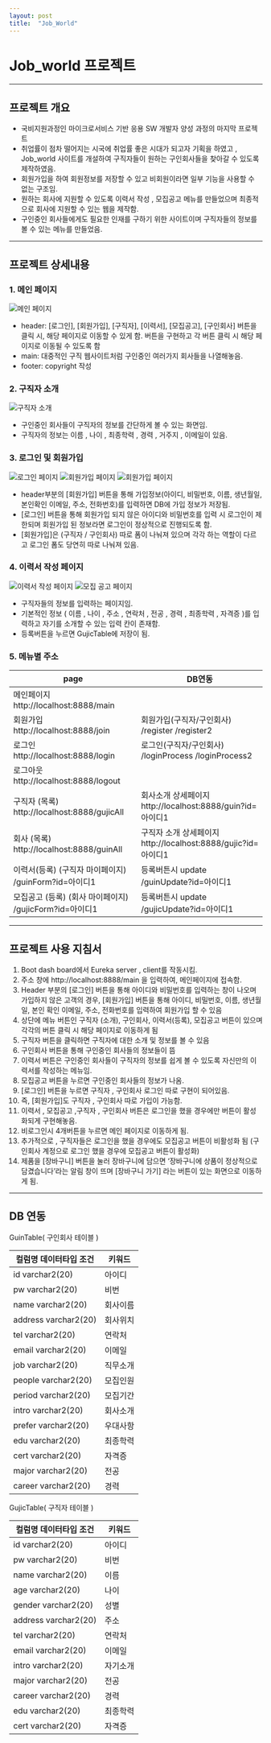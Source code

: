 ```yaml
---
layout: post
title:  "Job_World"
---
```


# Job_world 프로젝트
------
## 프로젝트 개요
- 국비지원과정인 마이크로서비스 기반 응용 SW 개발자 양성 과정의 마지막 프로젝트
- 취업률이 점차 떨어지는 시국에 취업률 좋은 시대가 되고자 기획을 하였고 , Job_world 사이트를 개설하여 구직자들이 원하는 구인회사들을 찾아갈 수 있도록 제작하였음.
- 회원가입을 하여 회원정보를 저장할 수 있고 비회원이라면 일부 기능을 사용할 수 없는 구조임.
- 원하는 회사에 지원할 수 있도록 이력서 작성 , 모집공고 메뉴를 만들었으며 최종적으로 회사에 지원할 수 있는 웹을 제작함.
- 구인중인 회사들에게도 필요한 인재를 구하기 위한 사이트이며 구직자들의 정보를 볼 수 있는 메뉴를 만들었음.
------
## 프로젝트 상세내용
### 1. 메인 페이지
![메인 페이지](https://i.esdrop.com/d/6o8bbk1po1yl/089vFrMwFR.png "메인페이지")
- header:  [로그인], [회원가입], [구직자], [이력서], [모집공고], [구인회사] 버튼을 클릭 시, 해당 페이지로 이동할 수 있게 함. 버튼을 구현하고 각 버튼 클릭 시 해당 페이지로 이동될 수 있도록 함
- main: 대중적인 구직 웹사이트처럼 구인중인 여러가지 회사들을 나열해놓음.
- footer: copyright 작성
### 2. 구직자 소개
![구직자 소개](https://i.esdrop.com/d/6o8bbk1po1yl/IzcN5i8l3u.png "구직자 소개")
- 구인중인 회사들이 구직자의 정보를 간단하게 볼 수 있는 화면임.
- 구직자의 정보는 이름 , 나이 , 최종학력 , 경력 , 거주지 , 이메일이 있음.
### 3. 로그인 및 회원가입
![로그인 페이지](https://i.esdrop.com/d/6o8bbk1po1yl/ve3fM5rpLe.png "로그인 페이지")
![회원가입 페이지](https://i.esdrop.com/d/6o8bbk1po1yl/cLHehTyKgh.png "회원가입 페이지")
![회원가입 페이지](https://i.esdrop.com/d/6o8bbk1po1yl/YkUIUC2RTJ.png "회원가입 페이지")
- header부분의 [회원가입] 버튼을 통해 가입정보(아이디, 비밀번호, 이름, 생년월일, 본인확인 이메일, 주소, 전화번호)를 입력하면 DB에 가입 정보가 저장됨.
- [로그인] 버튼을 통해 회원가입 되지 않은 아이디와 비밀번호를 입력 시 로그인이 제한되며 회원가입 된 정보라면 로그인이 정상적으로 진행되도록 함.
- [회원가입]은 (구직자 / 구인회사) 따로 폼이 나눠져 있으며 각각 하는 역할이 다르고 로그인 폼도 당연히 따로 나눠져 있음.
### 4. 이력서 작성 페이지
![이력서 작성 페이지](https://i.esdrop.com/d/6o8bbk1po1yl/8cN67PBceV.png "이력서 작성 페이지")
![모집 공고 페이지](https://i.esdrop.com/d/6o8bbk1po1yl/i5rJDJHZBl.png "모집 공고 페이지")
- 구직자들의 정보를 입력하는 페이지임.
- 기본적인 정보 ( 이름 , 나이 , 주소 , 연락처 , 전공 , 경력 , 최종학력 , 자격증 )를 입력하고 자기를 소개할 수 있는 입력 칸이 존재함.
- 등록버튼을 누르면 GujicTable에 저장이 됨.
### 5. 메뉴별 주소

|page|DB연동|
|---|---|
|메인페이지 http://localhost:8888/main| |
|회원가입 http://localhost:8888/join|회원가입(구직자/구인회사) /register		/register2|
|로그인 http://localhost:8888/login|로그인(구직자/구인회사) /loginProcess	/loginProcess2|
|로그아웃 http://localhost:8888/logout| |
|구직자 (목록) http://localhost:8888/gujicAll|회사소개 상세페이지 http://localhost:8888/guin?id=아이디1|
|회사 (목록) http://localhost:8888/guinAll|구직자 소개 상세페이지 http://localhost:8888/gujic?id=아이디1|
|이력서(등록) (구직자 마이페이지) /guinForm?id=아이디1|등록버튼시 update /guinUpdate?id=아이디1|
|모집공고 (등록) (회사 마이페이지) /gujicForm?id=아이디1|등록버튼시 update /gujicUpdate?id=아이디1|

------
## 프로젝트 사용 지침서
1. Boot dash board에서 Eureka server , client를 작동시킴.
2. 주소 창에 http://localhost:8888/main 을 입력하여, 메인페이지에 접속함.
3. Header 부분의 [로그인] 버튼을 통해 아이디와 비밀번호를 입력하는 창이 나오며 가입하지 않은 고객의 경우, [회원가입] 버튼을 통해 아이디, 비밀번호, 이름, 생년월일, 본인 확인 이메일, 주소, 전화번호를 입력하여 회원가입 할 수 있음
4. 상단에 메뉴 버튼인 구직자 (소개), 구인회사, 이력서(등록), 모집공고 버튼이 있으며 각각의 버튼 클릭 시 해당 페이지로 이동하게 됨
5. 구직자 버튼을 클릭하면 구직자에 대한 소개 및 정보를 볼 수 있음
6. 구인회사 버튼을 통해 구인중인 회사들의 정보들이 뜸
7. 이력서 버튼은 구인중인 회사들이 구직자의 정보를 쉽게 볼 수 있도록 자신만의 이력서를 작성하는 메뉴임.
8. 모집공고 버튼을 누르면 구인중인 회사들의 정보가 나옴.
9. [로그인] 버튼을 누르면 구직자 , 구인회사 로그인 따로 구현이 되어있음.
10. 즉, [회원가입]도 구직자 , 구인회사 따로 가입이 가능함.
11. 이력서 , 모집공고 ,구직자 , 구인회사 버튼은 로그인을 했을 경우에만 버튼이 활성화되게 구현해놓음.
12. 비로그인시 4개버튼을 누르면 메인 페이지로 이동하게 됨.
13. 추가적으로 , 구직자들은 로그인을 했을 경우에도 모집공고 버튼이 비활성화 됨 (구인회사 계정으로 로그인 했을 경우에 모집공고 버튼이 활성화)
14. 제품을 [장바구니] 버튼을 눌러 장바구니에 담으면 ‘장바구니에 상품이 정상적으로 담겼습니다’라는 알림 창이 뜨며 [장바구니 가기] 라는 버튼이 있는 화면으로 이동하게 됨.
------
## DB 연동
GuinTable( 구인회사 테이블 )

|컬럼명 데이터타입 조건|키워드|
|---|---|
|id varchar2(20)|아이디|
|pw varchar2(20)|비번|
|name varchar2(20)|회사이름|
|address varchar2(20)|회사위치|
|tel varchar2(20)|연락처|
|email varchar2(20)|이메일|
|job varchar2(20)|직무소개|
|people varchar2(20)|모집인원|
|period varchar2(20)|모집기간|
|intro varchar2(20)|회사소개|
|prefer varchar2(20)|우대사항|
|edu varchar2(20)|최종학력|
|cert varchar2(20)|자격증|
|major varchar2(20)|전공|
|career varchar2(20)|경력|


GujicTable( 구직자 테이블 )

|컬럼명 데이터타입 조건|키워드|
|---|---|
|id varchar2(20)|아이디|
|pw varchar2(20)|비번|
|name varchar2(20)|이름|
|age varchar2(20)|나이|
|gender varchar2(20)|성별|
|address varchar2(20)|주소|
|tel varchar2(20)|연락처|
|email varchar2(20)|이메일|
|intro varchar2(20)|자기소개|
|major varchar2(20)|전공|
|career varchar2(20)|경력|
|edu varchar2(20)|최종학력|
|cert varchar2(20)|자격증|

